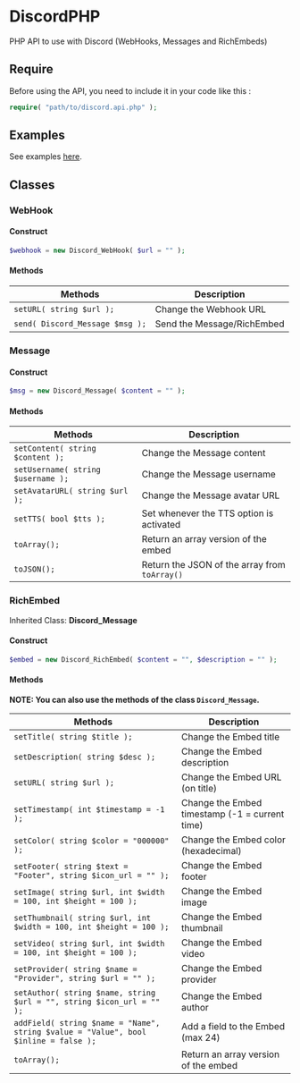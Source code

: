 # DiscordPHP
PHP API to use with Discord (WebHooks, Messages and RichEmbeds) 

## Require
Before using the API, you need to include it in your code like this :
```php
require( "path/to/discord.api.php" );
```

## Examples
See examples [here](https://github.com/Guthen/DiscordPHP/tree/master/examples).

## Classes

### WebHook

#### Construct
```php
$webhook = new Discord_WebHook( $url = "" );
```

#### Methods
|        Methods          |       Description      |
|-------------------------|------------------------|
| `setURL( string $url );` | Change the Webhook URL | 
| `send( Discord_Message $msg );` | Send the Message/RichEmbed |

### Message

#### Construct
```php
$msg = new Discord_Message( $content = "" );
```

#### Methods
|        Methods          |       Description      |
|-------------------------|------------------------|
| `setContent( string $content );` | Change the Message content | 
| `setUsername( string $username );` | Change the Message username | 
| `setAvatarURL( string $url );` | Change the Message avatar URL | 
| `setTTS( bool $tts );` | Set whenever the TTS option is activated |
| `toArray();` | Return an array version of the embed |
| `toJSON();` | Return the JSON of the array from `toArray()` |

### RichEmbed
Inherited Class: **Discord_Message**

#### Construct
```php
$embed = new Discord_RichEmbed( $content = "", $description = "" );
```

#### Methods
**NOTE: You can also use the methods of the class `Discord_Message`.**

| Methods | Description |
|---------|-------------|
| `setTitle( string $title );` | Change the Embed title |
| `setDescription( string $desc );` | Change the Embed description |
| `setURL( string $url );` | Change the Embed URL (on title) |
| `setTimestamp( int $timestamp = -1 );` | Change the Embed timestamp (-1 = current time) |
| `setColor( string $color = "000000" );` | Change the Embed color (hexadecimal) |
| `setFooter( string $text = "Footer", string $icon_url = "" );` | Change the Embed footer |
| `setImage( string $url, int $width = 100, int $height = 100 );` | Change the Embed image |
| `setThumbnail( string $url, int $width = 100, int $height = 100 );` | Change the Embed thumbnail |
| `setVideo( string $url, int $width = 100, int $height = 100 );` | Change the Embed video |
| `setProvider( string $name = "Provider", string $url = "" );` | Change the Embed provider |
| `setAuthor( string $name, string $url = "", string $icon_url = "" );` | Change the Embed author |
| `addField( string $name = "Name", string $value = "Value", bool $inline = false );` | Add a field to the Embed (max 24) |
| `toArray();` | Return an array version of the embed |
